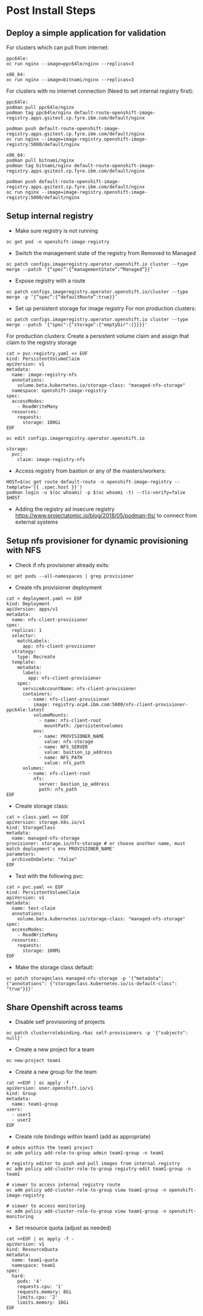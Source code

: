 # Post Install Steps

## Deploy a simple application for validation
For clusters which can pull from internet:
```
ppc64le: 
oc run nginx --image=ppc64le/nginx --replicas=3

x86_64: 
oc run nginx --image=bitnami/nginx --replicas=3
```

For clusters with no internet connection (Need to set internal registry first):
```
ppc64le: 
podman pull ppc64le/nginx
podman tag ppc64le/nginx default-route-openshift-image-registry.apps.gsitest.cp.fyre.ibm.com/default/nginx

podman push default-route-openshift-image-registry.apps.gsitest.cp.fyre.ibm.com/default/nginx
oc run nginx --image=image-registry.openshift-image-registry:5000/default/nginx

x86_64: 
podman pull bitnami/nginx
podman tag bitnami/nginx default-route-openshift-image-registry.apps.gsitest.cp.fyre.ibm.com/default/nginx

podman push default-route-openshift-image-registry.apps.gsitest.cp.fyre.ibm.com/default/nginx
oc run nginx --image=image-registry.openshift-image-registry:5000/default/nginx
```

## Setup internal registry
- Make sure registry is not running
```
oc get pod -n openshift-image-registry
```

- Switch the management state of the registry from Removed to Managed
```
oc patch configs.imageregistry.operator.openshift.io cluster --type merge --patch ‘{“spec”:{“managementState”:“Managed”}}’
```

- Expose registry with a route
```
oc patch configs.imageregistry.operator.openshift.io/cluster --type merge -p ‘{“spec”:{“defaultRoute”:true}}’
```

- Set up persistent storage for image registry
For non production clusters:
```
oc patch configs.imageregistry.operator.openshift.io cluster --type merge --patch '{"spec":{"storage":{"emptyDir":{}}}}'
```

For production clusters:
Create a persistent volume claim and assign that claim to the registry storage
```
cat > pvc-registry.yaml << EOF
kind: PersistentVolumeClaim
apiVersion: v1
metadata:
  name: image-registry-nfs
  annotations:
    volume.beta.kubernetes.io/storage-class: "managed-nfs-storage"
  namespace: openshift-image-registry
spec:
  accessModes:
    - ReadWriteMany
  resources:
    requests:
      storage: 100Gi
EOF
```

```
oc edit configs.imageregistry.operator.openshift.io

storage:
  pvc:
    claim: image-registry-nfs
```

- Access registry from bastion or any of the masters/workers:
```
HOST=$(oc get route default-route -n openshift-image-registry --template='{{ .spec.host }}')
podman login -u $(oc whoami) -p $(oc whoami -t) --tls-verify=false $HOST 
```

- Adding the registry ad insecure registry https://www.projectatomic.io/blog/2018/05/podman-tls/ to connect from external systems

## Setup nfs provisioner for dynamic provisioning with NFS

- Check if nfs provisioner already exits:
```
oc get pods --all-namespaces | grep provisioner
```

- Create nfs provisioner deployment
```
cat > deployment.yaml << EOF
kind: Deployment
apiVersion: apps/v1
metadata:
  name: nfs-client-provisioner
spec:
  replicas: 1
  selector:
    matchLabels:
      app: nfs-client-provisioner
  strategy:
    type: Recreate
  template:
    metadata:
      labels:
        app: nfs-client-provisioner
    spec:
      serviceAccountName: nfs-client-provisioner
      containers:
        - name: nfs-client-provisioner
          image: registry.ocp4.ibm.com:5000/nfs-client-provisioner-ppc64le:latest
          volumeMounts:
            - name: nfs-client-root
              mountPath: /persistentvolumes
          env:
            - name: PROVISIONER_NAME
              value: nfs-storage
            - name: NFS_SERVER
              value: bastion_ip_address
            - name: NFS_PATH
              value: nfs_path
      volumes:
        - name: nfs-client-root
          nfs:
            server: bastion_ip_address
            path: nfs_path
EOF
```

- Create storage class:
```
cat > class.yaml << EOF
apiVersion: storage.k8s.io/v1
kind: StorageClass
metadata:
  name: managed-nfs-storage
provisioner: storage.io/nfs-storage # or choose another name, must match deployment's env PROVISIONER_NAME'
parameters:
  archiveOnDelete: "false"
EOF
```

- Test with the following pvc:
```
cat > pvc.yaml << EOF
kind: PersistentVolumeClaim
apiVersion: v1
metadata:
  name: test-claim
  annotations:
    volume.beta.kubernetes.io/storage-class: "managed-nfs-storage"
spec:
  accessModes:
    - ReadWriteMany
  resources:
    requests:
      storage: 100Mi
EOF
```

- Make the storage class default:
```
oc patch storageclass managed-nfs-storage -p '{"metadata": {"annotations": {"storageclass.kubernetes.io/is-default-class": "true"}}}'
```

## Share Openshift across teams

- Disable self provisioning of projects
```
oc patch clusterrolebinding.rbac self-provisioners -p '{"subjects": null}'
```

- Create a new project for a team
```
oc new-project team1
```

- Create a new group for the team
```
cat <<EOF | oc apply -f -
apiVersion: user.openshift.io/v1
kind: Group
metadata:
  name: team1-group
users:
  - user1
  - user2
EOF
```

- Create role bindings within team1 (add as appropriate)
```
# admin within the team1 project
oc adm policy add-role-to-group admin team1-group -n team1

# registry editor to push and pull images from internal registry
oc adm policy add-cluster-role-to-group registry-edit team1-group -n team1

# viewer to access internal registry route
oc adm policy add-cluster-role-to-group view team1-group -n openshift-image-registry

# viewer to access monitoring
oc adm policy add-cluster-role-to-group view team1-group -n openshift-monitoring
```

- Set resource quota (adjust as needed)
```
cat <<EOF | oc apply -f -
apiVersion: v1
kind: ResourceQuota
metadata:
  name: team1-quota
  namespace: team1
spec:
  hard:
    pods: '4'
    requests.cpu: '1'
    requests.memory: 8Gi
    limits.cpu: '2'
    limits.memory: 16Gi
EOF
```